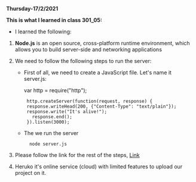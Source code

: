 **Thursday-17/2/2021**

**This is what I learned in class 301_05:**

* I learned the following:

1. **Node.js** is an open source, cross-platform runtime environment, which allows you to build server-side and networking applications
2. We need to follow the following steps to run the server:
   - First of all, we need to create a JavaScript file. Let's name it server.js:

      var http = require("http");

          http.createServer(function(request, response) {
          response.writeHead(200, {"Content-Type": "text/plain"});
          response.write("It's alive!");
            response.end();
          }).listen(3000);

    - The we run the server
            
            node server.js

3. Please follow the link for the rest of the steps, 
[Link](https://howtonode.org/deploy-blog-to-heroku) 

4. Heruko it's online service (cloud) with limited features to upload our project on it.





